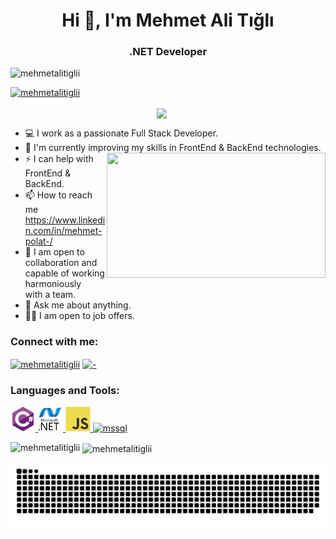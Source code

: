 <h1 align="center">Hi 👋, I'm Mehmet Ali Tığlı</h1>
<h3 align="center">.NET Developer</h3>

<p align="left"> <img src="https://komarev.com/ghpvc/?username=mehmetalitiglii&label=Profile%20views&color=0e75b6&style=flat" alt="mehmetalitiglii" /> </p>

<p align="left"> <a href="https://github.com/ryo-ma/github-profile-trophy"><img src="https://github-profile-trophy.vercel.app/?username=mehmetalitiglii" alt="mehmetalitiglii" /></a> </p>


<div align="center">
 <img src="https://media.giphy.com/media/hvRJCLFzcasrR4ia7z/giphy.gif" width="7%" style="display: inline-block; vertical-align: middle;">
</div>

- 💻 I work as a passionate Full Stack Developer.
- 🌱 I'm currently improving my skills in FrontEnd & BackEnd technologies.
    <img src="https://www.mygo.ge/uploads/blog/1584023795.jpg" width="350px" height="200px" align= "right" />
- ⚡ I can help with FrontEnd & BackEnd.
- 📫 How to reach me https://www.linkedin.com/in/mehmet-polat-/
- 👯 I am open to collaboration and capable of working harmoniously <br/> with a team.
- 💬 Ask me about anything.
- 🤝🏻 I am open to job offers.


<h3 align="left">Connect with me:</h3>
<p align="left">
<a href="https://instagram.com/mehmetalitiglii" target="blank"><img align="center" src="https://raw.githubusercontent.com/rahuldkjain/github-profile-readme-generator/master/src/images/icons/Social/instagram.svg" alt="mehmetalitiglii" height="30" width="40" /></a>
<a href="/-" target="blank"><img align="center" src="https://raw.githubusercontent.com/rahuldkjain/github-profile-readme-generator/master/src/images/icons/Social/rss.svg" alt="-" height="30" width="40" /></a>
</p>

<h3 align="left">Languages and Tools:</h3>
<p align="left"> <a href="https://www.w3schools.com/cs/" target="_blank" rel="noreferrer"> <img src="https://raw.githubusercontent.com/devicons/devicon/master/icons/csharp/csharp-original.svg" alt="csharp" width="40" height="40"/> </a> <a href="https://dotnet.microsoft.com/" target="_blank" rel="noreferrer"> <img src="https://raw.githubusercontent.com/devicons/devicon/master/icons/dot-net/dot-net-original-wordmark.svg" alt="dotnet" width="40" height="40"/> </a> <a href="https://developer.mozilla.org/en-US/docs/Web/JavaScript" target="_blank" rel="noreferrer"> <img src="https://raw.githubusercontent.com/devicons/devicon/master/icons/javascript/javascript-original.svg" alt="javascript" width="40" height="40"/> </a> <a href="https://www.microsoft.com/en-us/sql-server" target="_blank" rel="noreferrer"> <img src="https://www.svgrepo.com/show/303229/microsoft-sql-server-logo.svg" alt="mssql" width="40" height="40"/> </a> </p>

<p><img align="left" src="https://github-readme-stats.vercel.app/api/top-langs?username=mehmetalitiglii&show_icons=true&locale=en&layout=compact" alt="mehmetalitiglii" /></p>

<p>&nbsp;<img align="center" src="https://github-readme-stats.vercel.app/api?username=mehmetalitiglii&show_icons=true&locale=en" alt="mehmetalitiglii" /></p>

<center>
<picture>
  <source
    media="(prefers-color-scheme: dark)"
    srcset="https://raw.githubusercontent.com/platane/snk/output/github-contribution-grid-snake-dark.svg"
  />
  <source
    media="(prefers-color-scheme: light)"
    srcset="https://raw.githubusercontent.com/platane/snk/output/github-contribution-grid-snake.svg"
  />
  <img
    alt="github contribution grid snake animation"
    src="https://raw.githubusercontent.com/platane/snk/output/github-contribution-grid-snake.svg"
  />
</picture>
</center>
